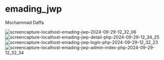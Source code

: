 # emading_jwp
Mochammad Daffa

![screencapture-localhost-emading-jwp-2024-09-29-12_32_06](https://github.com/user-attachments/assets/97ba1e0a-ec95-4179-8625-ac6c8b54aea5)
![screencapture-localhost-emading-jwp-detail-php-2024-09-29-12_34_25](https://github.com/user-attachments/assets/49d37e55-28c8-431b-969f-81c3f720cb97)
![screencapture-localhost-emading-jwp-login-php-2024-09-29-12_32_23](https://github.com/user-attachments/assets/9d1653e1-34a4-4c35-ba5c-7ad66b7c5c41)
![screencapture-localhost-emading-jwp-admin-index-php-2024-09-29-12_32_34](https://github.com/user-attachments/assets/9f5d3d21-f98f-48c1-9814-43654ec7f9b9)
